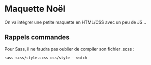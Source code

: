 # Maquette Noël

On va intégrer une petite maquette en HTML/CSS avec un peu de JS...

## Rappels commandes

Pour Sass, il ne faudra pas oublier de compiler son fichier .scss :

```
sass scss/style.scss css/style --watch
```
